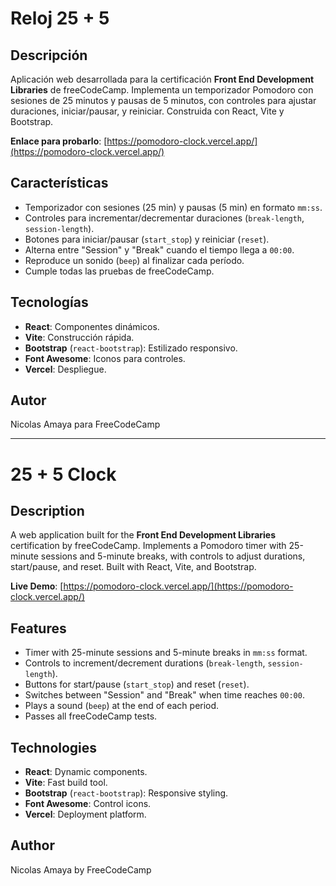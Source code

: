 # Reloj 25 + 5

## Descripción
Aplicación web desarrollada para la certificación **Front End Development Libraries** de freeCodeCamp. Implementa un temporizador Pomodoro con sesiones de 25 minutos y pausas de 5 minutos, con controles para ajustar duraciones, iniciar/pausar, y reiniciar. Construida con React, Vite y Bootstrap.

**Enlace para probarlo**: [https://pomodoro-clock.vercel.app/](https://pomodoro-clock.vercel.app/)

## Características
- Temporizador con sesiones (25 min) y pausas (5 min) en formato `mm:ss`.
- Controles para incrementar/decrementar duraciones (`break-length`, `session-length`).
- Botones para iniciar/pausar (`start_stop`) y reiniciar (`reset`).
- Alterna entre "Session" y "Break" cuando el tiempo llega a `00:00`.
- Reproduce un sonido (`beep`) al finalizar cada período.
- Cumple todas las pruebas de freeCodeCamp.

## Tecnologías
- **React**: Componentes dinámicos.
- **Vite**: Construcción rápida.
- **Bootstrap** (`react-bootstrap`): Estilizado responsivo.
- **Font Awesome**: Iconos para controles.
- **Vercel**: Despliegue.

## Autor
Nicolas Amaya para FreeCodeCamp

---

# 25 + 5 Clock

## Description
A web application built for the **Front End Development Libraries** certification by freeCodeCamp. Implements a Pomodoro timer with 25-minute sessions and 5-minute breaks, with controls to adjust durations, start/pause, and reset. Built with React, Vite, and Bootstrap.

**Live Demo**: [https://pomodoro-clock.vercel.app/](https://pomodoro-clock.vercel.app/)

## Features
- Timer with 25-minute sessions and 5-minute breaks in `mm:ss` format.
- Controls to increment/decrement durations (`break-length`, `session-length`).
- Buttons for start/pause (`start_stop`) and reset (`reset`).
- Switches between "Session" and "Break" when time reaches `00:00`.
- Plays a sound (`beep`) at the end of each period.
- Passes all freeCodeCamp tests.

## Technologies
- **React**: Dynamic components.
- **Vite**: Fast build tool.
- **Bootstrap** (`react-bootstrap`): Responsive styling.
- **Font Awesome**: Control icons.
- **Vercel**: Deployment platform.

## Author
Nicolas Amaya by FreeCodeCamp